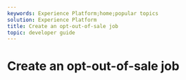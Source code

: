 ```yaml
---
keywords: Experience Platform;home;popular topics
solution: Experience Platform
title: Create an opt-out-of-sale job
topic: developer guide
---
```


# Create an opt-out-of-sale job
